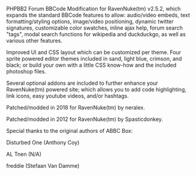PHPBB2 Forum BBCode Modification for RavenNuke(tm) v2.5.2, which expands the standard BBCode features to allow: audio/video embeds, text formatting/styling options, image/video positioning, dynamic twitter signatures, customizable color swatches, inline ajax help, forum search "tags", modal search functions for wikipedia and duckduckgo, as well as various other features.

Improved UI and CSS layout which can be customized per theme. Four sprite powered editor themes included in sand, light blue, crimson, and black; or build your own with a little CSS know-how and the included photoshop files.

Several optional addons are included to further enhance your RavenNuke(tm) powered site; which allows you to add code highlighting, link icons, easy youtube videos, and/or hashtags.

Patched/modded in 2018 for RavenNuke(tm) by neralex.

Patched/modded in 2012 for RavenNuke(tm) by Spasticdonkey.


Special thanks to the original authors of ABBC Box:

Disturbed One (Anthony Coy)

AL Tnen (N/A)

freddie (Stefaan Van Damme)
